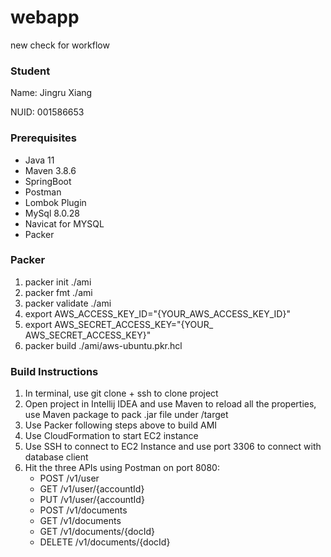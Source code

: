 # webapp

new check for workflow

### Student
Name: Jingru Xiang 

NUID: 001586653

### Prerequisites
* Java 11
* Maven 3.8.6
* SpringBoot
* Postman
* Lombok Plugin
* MySql 8.0.28
* Navicat for MYSQL
* Packer

### Packer
1. packer init ./ami
2. packer fmt ./ami
3. packer validate ./ami
4. export AWS_ACCESS_KEY_ID="{YOUR_AWS_ACCESS_KEY_ID}"
5. export AWS_SECRET_ACCESS_KEY="{YOUR_ AWS_SECRET_ACCESS_KEY}"
6. packer build ./ami/aws-ubuntu.pkr.hcl

### Build Instructions
1. In terminal, use git clone + ssh to clone project
2. Open project in Intellij IDEA and use Maven to reload all the properties, use Maven package to pack .jar file under /target
3. Use Packer following steps above to build AMI
4. Use CloudFormation to start EC2 instance
5. Use SSH to connect to EC2 Instance and use port 3306 to connect with database client
6. Hit the three APIs using Postman on port 8080:
   * POST /v1/user 
   * GET /v1/user/{accountId}
   * PUT /v1/user/{accountId}
   * POST /v1/documents
   * GET /v1/documents
   * GET /v1/documents/{docId}
   * DELETE /v1/documents/{docId}
   

